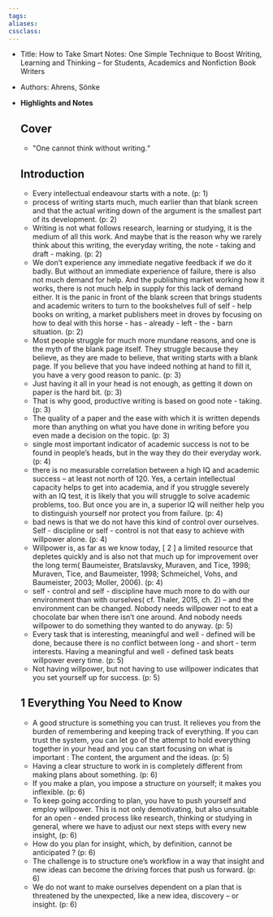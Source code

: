 ```yaml
---
tags:
aliases:
cssclass: 
---
```


- Title: How to Take Smart Notes: One Simple Technique to Boost Writing, Learning and Thinking – for Students, Academics and Nonfiction Book Writers
- Authors: Ahrens, Sönke

- **Highlights and Notes**
   ## Cover
    - "One cannot think without writing.“
   ## Introduction
    - Every intellectual endeavour starts with a note.  (p: 1)
    - process of writing starts much, much earlier than that blank screen and that the actual writing down of the argument is the smallest part of its development.  (p: 2)
    - Writing is not what follows research, learning or studying, it is the medium of all this work. And maybe that is the reason why we rarely think about this writing, the everyday writing, the note - taking and draft - making.  (p: 2)
    - We don’t experience any immediate negative feedback if we do it badly. But without an immediate experience of failure, there is also not much demand for help. And the publishing market working how it works, there is not much help in supply for this lack of demand either. It is the panic in front of the blank screen that brings students and academic writers to turn to the bookshelves full of self - help books on writing, a market publishers meet in droves by focusing on how to deal with this horse - has - already - left - the - barn situation.  (p: 2)
    - Most people struggle for much more mundane reasons, and one is the myth of the blank page itself. They struggle because they believe, as they are made to believe, that writing starts with a blank page. If you believe that you have indeed nothing at hand to fill it, you have a very good reason to panic.  (p: 3)
    - Just having it all in your head is not enough, as getting it down on paper is the hard bit.  (p: 3)
    - That is why good, productive writing is based on good note - taking.  (p: 3)
    - The quality of a paper and the ease with which it is written depends more than anything on what you have done in writing before you even made a decision on the topic.  (p: 3)
    - single most important indicator of academic success is not to be found in people’s heads, but in the way they do their everyday work.  (p: 4)
    - there is no measurable correlation between a high IQ and academic success – at least not north of 120. Yes, a certain intellectual capacity helps to get into academia, and if you struggle severely with an IQ test, it is likely that you will struggle to solve academic problems, too. But once you are in, a superior IQ will neither help you to distinguish yourself nor protect you from failure.  (p: 4)
    - bad news is that we do not have this kind of control over ourselves. Self - discipline or self - control is not that easy to achieve with willpower alone.  (p: 4)
    - Willpower is, as far as we know today, [ 2 ] a limited resource that depletes quickly and is also not that much up for improvement over the long term( Baumeister, Bratslavsky, Muraven, and Tice, 1998; Muraven, Tice, and Baumeister, 1998; Schmeichel, Vohs, and Baumeister, 2003; Moller, 2006).  (p: 4)
    - self - control and self - discipline have much more to do with our environment than with ourselves( cf. Thaler, 2015, ch. 2) – and the environment can be changed. Nobody needs willpower not to eat a chocolate bar when there isn’t one around. And nobody needs willpower to do something they wanted to do anyway.  (p: 5)
    - Every task that is interesting, meaningful and well - defined will be done, because there is no conflict between long - and short - term interests. Having a meaningful and well - defined task beats willpower every time.  (p: 5)
    - Not having willpower, but not having to use willpower indicates that you set yourself up for success.  (p: 5)
   ## 1 Everything You Need to Know
    - A good structure is something you can trust. It relieves you from the burden of remembering and keeping track of everything. If you can trust the system, you can let go of the attempt to hold everything together in your head and you can start focusing on what is important : The content, the argument and the ideas.  (p: 5)
    - Having a clear structure to work in is completely different from making plans about something.  (p: 6)
    - If you make a plan, you impose a structure on yourself; it makes you inflexible.  (p: 6)
    - To keep going according to plan, you have to push yourself and employ willpower. This is not only demotivating, but also unsuitable for an open - ended process like research, thinking or studying in general, where we have to adjust our next steps with every new insight,  (p: 6)
    - How do you plan for insight, which, by definition, cannot be anticipated ?  (p: 6)
    - The challenge is to structure one’s workflow in a way that insight and new ideas can become the driving forces that push us forward.  (p: 6)
    - We do not want to make ourselves dependent on a plan that is threatened by the unexpected, like a new idea, discovery – or insight.  (p: 6)
